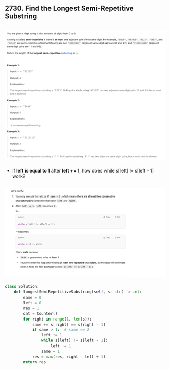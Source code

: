 ## 2730. Find the Longest Semi-Repetitive Substring
![](img/2025-05-23-13-54-06.png)
---


- if **left is equal to 1** after **left += 1**, how does while s[left] != s[left - 1] work?

![](img/2025-05-23-13-56-17.png)
---

```py
class Solution:
    def longestSemiRepetitiveSubstring(self, s: str) -> int:
        same = 0
        left = 0
        res = 1
        cnt = Counter()
        for right in range(1, len(s)):
            same += s[right] == s[right - 1]
            if same > 1:  # same == 2
                left += 1
                while s[left] != s[left - 1]:
                    left += 1
                same = 1
            res = max(res, right - left + 1)
        return res
```